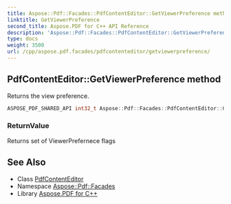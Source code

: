 ```yaml
---
title: Aspose::Pdf::Facades::PdfContentEditor::GetViewerPreference method
linktitle: GetViewerPreference
second_title: Aspose.PDF for C++ API Reference
description: 'Aspose::Pdf::Facades::PdfContentEditor::GetViewerPreference method. Returns the view preference in C++.'
type: docs
weight: 3500
url: /cpp/aspose.pdf.facades/pdfcontenteditor/getviewerpreference/
---
```

## PdfContentEditor::GetViewerPreference method


Returns the view preference.

```cpp
ASPOSE_PDF_SHARED_API int32_t Aspose::Pdf::Facades::PdfContentEditor::GetViewerPreference()
```


### ReturnValue

Returns set of ViewerPrefernece flags

## See Also

* Class [PdfContentEditor](../)
* Namespace [Aspose::Pdf::Facades](../../)
* Library [Aspose.PDF for C++](../../../)
